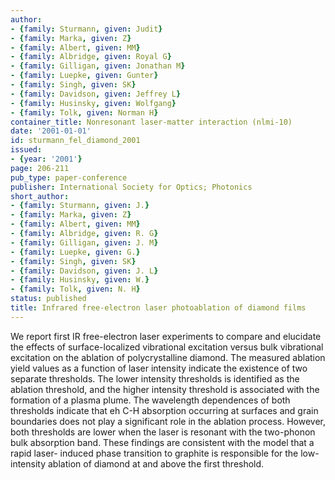 ```yaml
---
author:
- {family: Sturmann, given: Judit}
- {family: Marka, given: Z}
- {family: Albert, given: MM}
- {family: Albridge, given: Royal G}
- {family: Gilligan, given: Jonathan M}
- {family: Luepke, given: Gunter}
- {family: Singh, given: SK}
- {family: Davidson, given: Jeffrey L}
- {family: Husinsky, given: Wolfgang}
- {family: Tolk, given: Norman H}
container_title: Nonresonant laser-matter interaction (nlmi-10)
date: '2001-01-01'
id: sturmann_fel_diamond_2001
issued:
- {year: '2001'}
page: 206-211
pub_type: paper-conference
publisher: International Society for Optics; Photonics
short_author:
- {family: Sturmann, given: J.}
- {family: Marka, given: Z}
- {family: Albert, given: MM}
- {family: Albridge, given: R. G}
- {family: Gilligan, given: J. M}
- {family: Luepke, given: G.}
- {family: Singh, given: SK}
- {family: Davidson, given: J. L}
- {family: Husinsky, given: W.}
- {family: Tolk, given: N. H}
status: published
title: Infrared free-electron laser photoablation of diamond films
---
```

We report first IR free-electron laser experiments to compare and elucidate the effects of surface-localized vibrational excitation versus bulk vibrational excitation on the ablation of polycrystalline diamond. The measured ablation yield values as a function of laser intensity indicate the existence of two separate thresholds. The lower intensity thresholds is identified as the ablation threshold, and the higher intensity threshold is associated with the formation of a plasma plume. The wavelength dependences of both thresholds indicate that eh C-H absorption occurring at surfaces and grain boundaries does not play a significant role in the ablation process. However, both thresholds are lower when the laser is resonant with the two-phonon bulk absorption band. These findings are consistent with the model that a rapid laser- induced phase transition to graphite is responsible for the low-intensity ablation of diamond at and above the first threshold.
